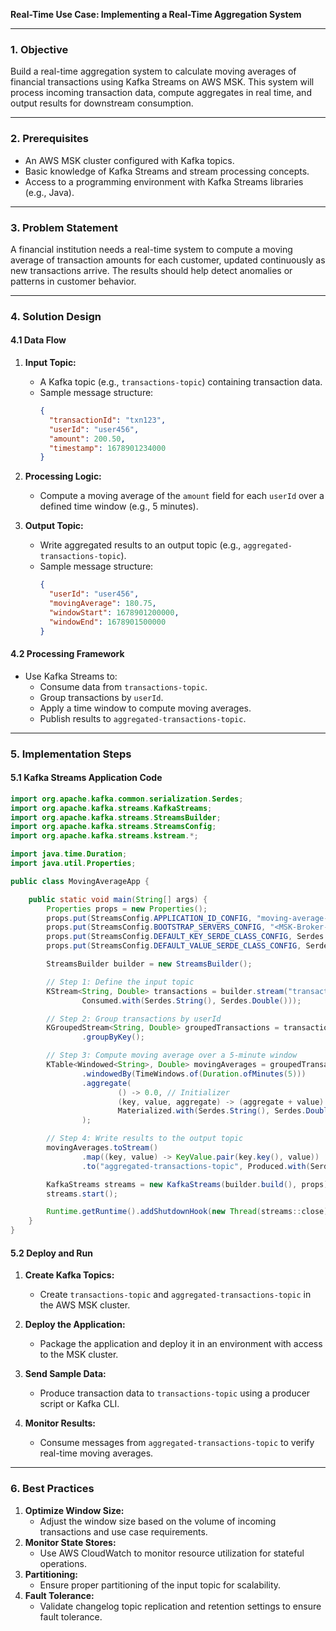 **Real-Time Use Case: Implementing a Real-Time Aggregation System**

---

### **1. Objective**
Build a real-time aggregation system to calculate moving averages of financial transactions using Kafka Streams on AWS MSK. This system will process incoming transaction data, compute aggregates in real time, and output results for downstream consumption.

---

### **2. Prerequisites**
- An AWS MSK cluster configured with Kafka topics.
- Basic knowledge of Kafka Streams and stream processing concepts.
- Access to a programming environment with Kafka Streams libraries (e.g., Java).

---

### **3. Problem Statement**
A financial institution needs a real-time system to compute a moving average of transaction amounts for each customer, updated continuously as new transactions arrive. The results should help detect anomalies or patterns in customer behavior.

---

### **4. Solution Design**

#### **4.1 Data Flow**
1. **Input Topic:**
   - A Kafka topic (e.g., `transactions-topic`) containing transaction data.
   - Sample message structure:
     ```json
     {
       "transactionId": "txn123",
       "userId": "user456",
       "amount": 200.50,
       "timestamp": 1678901234000
     }
     ```

2. **Processing Logic:**
   - Compute a moving average of the `amount` field for each `userId` over a defined time window (e.g., 5 minutes).

3. **Output Topic:**
   - Write aggregated results to an output topic (e.g., `aggregated-transactions-topic`).
   - Sample message structure:
     ```json
     {
       "userId": "user456",
       "movingAverage": 180.75,
       "windowStart": 1678901200000,
       "windowEnd": 1678901500000
     }
     ```

#### **4.2 Processing Framework**
- Use Kafka Streams to:
  - Consume data from `transactions-topic`.
  - Group transactions by `userId`.
  - Apply a time window to compute moving averages.
  - Publish results to `aggregated-transactions-topic`.

---

### **5. Implementation Steps**

#### **5.1 Kafka Streams Application Code**
```java
import org.apache.kafka.common.serialization.Serdes;
import org.apache.kafka.streams.KafkaStreams;
import org.apache.kafka.streams.StreamsBuilder;
import org.apache.kafka.streams.StreamsConfig;
import org.apache.kafka.streams.kstream.*;

import java.time.Duration;
import java.util.Properties;

public class MovingAverageApp {

    public static void main(String[] args) {
        Properties props = new Properties();
        props.put(StreamsConfig.APPLICATION_ID_CONFIG, "moving-average-app");
        props.put(StreamsConfig.BOOTSTRAP_SERVERS_CONFIG, "<MSK-Broker-Endpoint>");
        props.put(StreamsConfig.DEFAULT_KEY_SERDE_CLASS_CONFIG, Serdes.String().getClass());
        props.put(StreamsConfig.DEFAULT_VALUE_SERDE_CLASS_CONFIG, Serdes.Double().getClass());

        StreamsBuilder builder = new StreamsBuilder();

        // Step 1: Define the input topic
        KStream<String, Double> transactions = builder.stream("transactions-topic",
                Consumed.with(Serdes.String(), Serdes.Double()));

        // Step 2: Group transactions by userId
        KGroupedStream<String, Double> groupedTransactions = transactions
                .groupByKey();

        // Step 3: Compute moving average over a 5-minute window
        KTable<Windowed<String>, Double> movingAverages = groupedTransactions
                .windowedBy(TimeWindows.of(Duration.ofMinutes(5)))
                .aggregate(
                        () -> 0.0, // Initializer
                        (key, value, aggregate) -> (aggregate + value) / 2, // Aggregator
                        Materialized.with(Serdes.String(), Serdes.Double())
                );

        // Step 4: Write results to the output topic
        movingAverages.toStream()
                .map((key, value) -> KeyValue.pair(key.key(), value))
                .to("aggregated-transactions-topic", Produced.with(Serdes.String(), Serdes.Double()));

        KafkaStreams streams = new KafkaStreams(builder.build(), props);
        streams.start();

        Runtime.getRuntime().addShutdownHook(new Thread(streams::close));
    }
}
```

#### **5.2 Deploy and Run**
1. **Create Kafka Topics:**
   - Create `transactions-topic` and `aggregated-transactions-topic` in the AWS MSK cluster.

2. **Deploy the Application:**
   - Package the application and deploy it in an environment with access to the MSK cluster.

3. **Send Sample Data:**
   - Produce transaction data to `transactions-topic` using a producer script or Kafka CLI.

4. **Monitor Results:**
   - Consume messages from `aggregated-transactions-topic` to verify real-time moving averages.

---

### **6. Best Practices**
1. **Optimize Window Size:**
   - Adjust the window size based on the volume of incoming transactions and use case requirements.
2. **Monitor State Stores:**
   - Use AWS CloudWatch to monitor resource utilization for stateful operations.
3. **Partitioning:**
   - Ensure proper partitioning of the input topic for scalability.
4. **Fault Tolerance:**
   - Validate changelog topic replication and retention settings to ensure fault tolerance.
